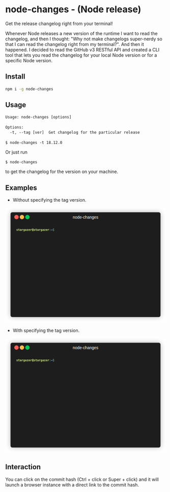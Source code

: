 # node-changes - (Node release)

Get the release changelog right from your terminal!

Whenever Node releases a new version of the runtime I want to read the changelog, and then I thought: "Why not make changelogs super-nerdy so that I can read the changelog right from my terminal?". And then it happened. I decided to read the GitHub v3 RESTful API and created a CLI tool that lets you read the changelog for your local Node version or for a specific Node version.

## Install

```bash
npm i -g node-changes
```

## Usage

```
Usage: node-changes [options]

Options:
  -t, --tag [ver]  Get changelog for the particular release

$ node-changes -t 18.12.0
```

Or just run

```
$ node-changes
```

to get the changelog for the version on your machine.

## Examples

- Without specifying the tag version.

![terminal_execution](assets/default.gif)

- With specifying the tag version.

![terminal_execution](assets/with_tag.gif)

## Interaction

You can click on the commit hash (Ctrl + click or Super + click) and it will launch a browser instance with a direct link to the commit hash.
